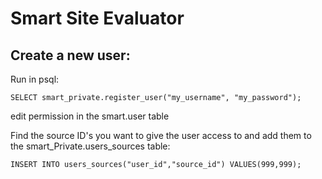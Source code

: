 # Smart Site Evaluator


## Create a new user:

Run in psql:
```
SELECT smart_private.register_user("my_username", "my_password");
```
edit permission in the smart.user table

Find the source ID's you want to give the user access to and add them to the smart_Private.users_sources table:
```
INSERT INTO users_sources("user_id","source_id") VALUES(999,999);
```
